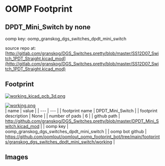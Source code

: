 # OOMP Footprint  
## DPDT_Mini_Switch  by none  
  
oomp key: oomp_granskog_dgs_switches_dpdt_mini_switch  
  
source repo at: [http://gitlab.com/granskog/DGS_Switches.pretty/blob/master/SS12D07_Switch_1PDT_Straight.kicad_mod](http://gitlab.com/granskog/DGS_Switches.pretty/blob/master/SS12D07_Switch_1PDT_Straight.kicad_mod)  
## Footprint  
  
[![working_kicad_pcb_3d.png](working_kicad_pcb_3d_600.png)](working_kicad_pcb_3d.png)  
  
[![working.png](working_600.png)](working.png)  
| name | value | 
| --- | --- | 
| footprint name | DPDT_Mini_Switch | 
| footprint description | None | 
| number of pads | 6 | 
| github path | http://github.com/granskog/DGS_Switches.pretty/blob/master/DPDT_Mini_Switch.kicad_mod | 
| oomp key | oomp_granskog_dgs_switches_dpdt_mini_switch | 
| oomp bot github | https://github.com/oomlout/oomlout_oomp_footprint_bot/tree/main/footprints/granskog_dgs_switches_dpdt_mini_switch/working | 
## Images  
